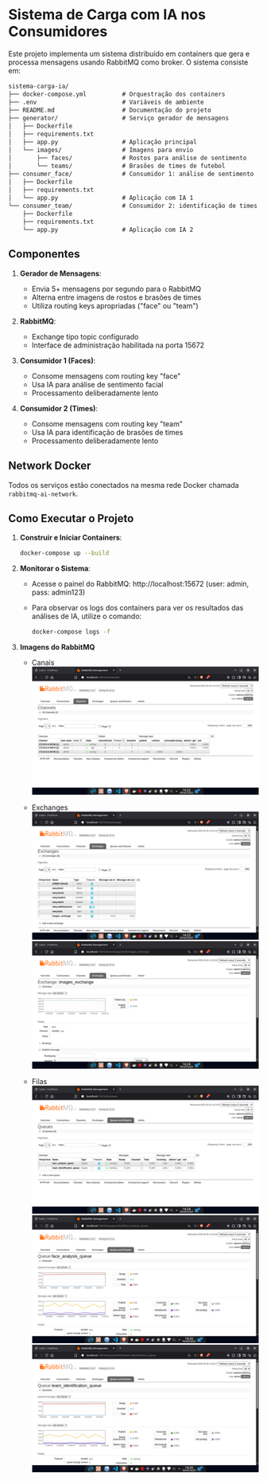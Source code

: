 # Sistema de Carga com IA nos Consumidores

Este projeto implementa um sistema distribuído em containers que gera e processa mensagens usando RabbitMQ como broker. O sistema consiste em:

```
sistema-carga-ia/
├── docker-compose.yml          # Orquestração dos containers
├── .env                        # Variáveis de ambiente
├── README.md                   # Documentação do projeto
├── generator/                  # Serviço gerador de mensagens
│   ├── Dockerfile
│   ├── requirements.txt
│   ├── app.py                  # Aplicação principal
│   └── images/                 # Imagens para envio
│       ├── faces/              # Rostos para análise de sentimento
│       └── teams/              # Brasões de times de futebol
├── consumer_face/              # Consumidor 1: análise de sentimento
│   ├── Dockerfile
│   ├── requirements.txt
│   └── app.py                  # Aplicação com IA 1
└── consumer_team/              # Consumidor 2: identificação de times
    ├── Dockerfile
    ├── requirements.txt
    └── app.py                  # Aplicação com IA 2
```

## Componentes

1. **Gerador de Mensagens**:
   
   - Envia 5+ mensagens por segundo para o RabbitMQ
   - Alterna entre imagens de rostos e brasões de times
   - Utiliza routing keys apropriadas ("face" ou "team")

2. **RabbitMQ**:
   
   - Exchange tipo topic configurado
   - Interface de administração habilitada na porta 15672

3. **Consumidor 1 (Faces)**:
   
   - Consome mensagens com routing key "face"
   - Usa IA para análise de sentimento facial
   - Processamento deliberadamente lento

4. **Consumidor 2 (Times)**:
   
   - Consome mensagens com routing key "team"
   - Usa IA para identificação de brasões de times
   - Processamento deliberadamente lento

## Network Docker

Todos os serviços estão conectados na mesma rede Docker chamada `rabbitmq-ai-network`.

## Como Executar o Projeto

1. **Construir e Iniciar Containers**:
   
   ```bash
   docker-compose up --build
   ```

2. **Monitorar o Sistema**:
   
   - Acesse o painel do RabbitMQ: http://localhost:15672 (user: admin, pass: admin123)
   
   - Para observar os logs dos containers para ver os resultados das análises de IA, utilize o comando:
     
     ```bash
     docker-compose logs -f
     ```

3. **Imagens do RabbitMQ**
   
   - Canais
     ![Canais](canais.png)
   
   - Exchanges
     ![Canais](exchanges1.png)
     ![Canais](exchanges2.png)
   
   - Filas
     ![Filas](queues1.png)
     ![Filas](queues2.png)
     ![Filas](queue3.png)
